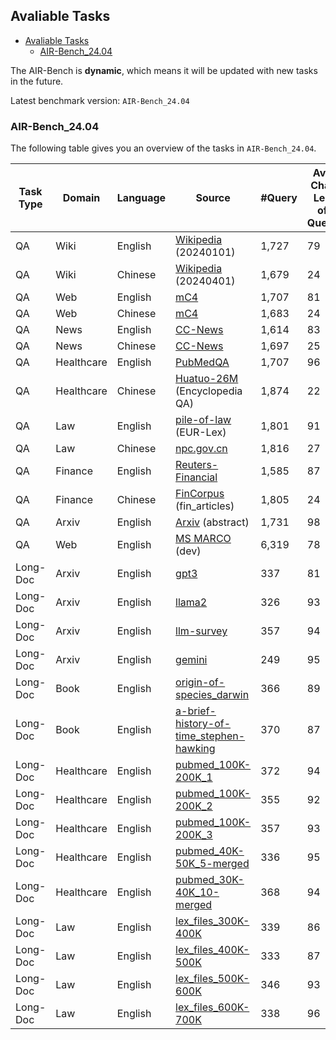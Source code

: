 ## Avaliable Tasks

- [Avaliable Tasks](#avaliable-tasks)
  - [AIR-Bench_24.04](#air-bench_2404)

The AIR-Bench is **dynamic**, which means it will be updated with new tasks in the future.

Latest benchmark version: `AIR-Bench_24.04`

### AIR-Bench_24.04

The following table gives you an overview of the tasks in `AIR-Bench_24.04`.

| Task Type | Domain     | Language | Source                                                       | #Query | Avg Char Len of Query | #Pos   | #Corpus   | #Hard Neg |
| --------- | ---------- | -------- | ------------------------------------------------------------ | ------ | --------------------- | ------ | --------- | --------- |
| QA        | Wiki       | English  | [Wikipedia](https://huggingface.co/datasets/NeuML/wikipedia-20240101) (20240101) | 1,727  | 79                    | 4,260  | 6,738,498 | 7,882     |
| QA        | Wiki       | Chinese  | [Wikipedia](https://huggingface.co/datasets/wikipedia) (20240401) | 1,679  | 24                    | 4,745  | 1,161,226 | 6,963     |
| QA        | Web        | English  | [mC4](https://huggingface.co/datasets/mc4)                   | 1,707  | 81                    | 5,543  | 2,459,587 | 7,439     |
| QA        | Web        | Chinese  | [mC4](https://huggingface.co/datasets/mc4)                   | 1,683  | 24                    | 6,250  | 956,699   | 6,721     |
| QA        | News       | English  | [CC-News](https://huggingface.co/datasets/cc_news)           | 1,614  | 83                    | 5,798  | 574,417   | 6,784     |
| QA        | News       | Chinese  | [CC-News](https://huggingface.co/datasets/intfloat/multilingual_cc_news) | 1,697  | 25                    | 7,381  | 935,162   | 6,618     |
| QA        | Healthcare | English  | [PubMedQA](https://huggingface.co/datasets/qiaojin/PubMedQA) | 1,707  | 96                    | 5,052  | 847,395   | 7,023     |
| QA        | Healthcare | Chinese  | [Huatuo-26M](https://huggingface.co/datasets/FreedomIntelligence/huatuo_encyclopedia_qa) (Encyclopedia QA) | 1,874  | 22                    | 10,029 | 360,218   | 7,336     |
| QA        | Law        | English  | [pile-of-law](https://huggingface.co/datasets/pile-of-law/pile-of-law) (EUR-Lex) | 1,801  | 91                    | 5,372  | 141,678   | 6,574     |
| QA        | Law        | Chinese  | [npc.gov.cn](https://flk.npc.gov.cn/index.html)              | 1,816  | 27                    | 6,118  | 25,857    | 4,725     |
| QA        | Finance    | English  | [Reuters-Financial](https://huggingface.co/datasets/reuters21578) | 1,585  | 87                    | 3,357  | 26,266    | 5,595     |
| QA        | Finance    | Chinese  | [FinCorpus](https://huggingface.co/datasets/Duxiaoman-DI/FinCorpus) (fin_articles) | 1,805  | 24                    | 7,836  | 2,398,095 | 7,211     |
| QA        | Arxiv      | English  | [Arxiv](https://github.com/armancohan/long-summarization) (abstract) | 1,731  | 98                    | 5,340  | 222,877   | 6,288     |
| QA        | Web        | English  | [MS MARCO](https://huggingface.co/datasets/intfloat/simlm-msmarco) (dev) | 6,319  | 78                    | 31,447 | 8,872,840 | 26,828    |
| Long-Doc  | Arxiv      | English  | [gpt3](https://arxiv.org/pdf/2005.14165.pdf)                 | 337    | 81                    | 496    | 515       | -         |
| Long-Doc  | Arxiv      | English  | [llama2](https://arxiv.org/pdf/2307.09288.pdf)               | 326    | 93                    | 635    | 566       | -         |
| Long-Doc  | Arxiv      | English  | [llm-survey](https://arxiv.org/pdf/2303.18223.pdf)           | 357    | 94                    | 924    | 1,144     | -         |
| Long-Doc  | Arxiv      | English  | [gemini](https://arxiv.org/pdf/2312.11805.pdf)               | 249    | 95                    | 249    | 276       | -         |
| Long-Doc  | Book       | English  | [origin-of-species_darwin](https://www.vliz.be/docs/Zeecijfers/Origin_of_Species.pdf) | 366    | 89                    | 1,145  | 1,758     | -         |
| Long-Doc  | Book       | English  | [a-brief-history-of-time_stephen-hawking](https://www.docdroid.net/GCLN82v/stephen-hawking-a-brief-history-of-time-pdf) | 370    | 87                    | 876    | 778       | -         |
| Long-Doc  | Healthcare | English  | [pubmed_100K-200K_1](https://github.com/armancohan/long-summarization) | 372    | 94                    | 1,008  | 899       | -         |
| Long-Doc  | Healthcare | English  | [pubmed_100K-200K_2](https://github.com/armancohan/long-summarization) | 355    | 92                    | 980    | 872       | -         |
| Long-Doc  | Healthcare | English  | [pubmed_100K-200K_3](https://github.com/armancohan/long-summarization) | 357    | 93                    | 978    | 873       | -         |
| Long-Doc  | Healthcare | English  | [pubmed_40K-50K_5-merged](https://github.com/armancohan/long-summarization) | 336    | 95                    | 1,046  | 1,731     | -         |
| Long-Doc  | Healthcare | English  | [pubmed_30K-40K_10-merged](https://github.com/armancohan/long-summarization) | 368    | 94                    | 1,485  | 2,154     | -         |
| Long-Doc  | Law        | English  | [lex_files_300K-400K](https://huggingface.co/datasets/lexlms/lex_files) | 339    | 86                    | 1,307  | 2,797     | -         |
| Long-Doc  | Law        | English  | [lex_files_400K-500K](https://huggingface.co/datasets/lexlms/lex_files) | 333    | 87                    | 1,427  | 3,320     | -         |
| Long-Doc  | Law        | English  | [lex_files_500K-600K](https://huggingface.co/datasets/lexlms/lex_files) | 346    | 93                    | 1,324  | 4,087     | -         |
| Long-Doc  | Law        | English  | [lex_files_600K-700K](https://huggingface.co/datasets/lexlms/lex_files) | 338    | 96                    | 1,442  | 5,049     | -         |
